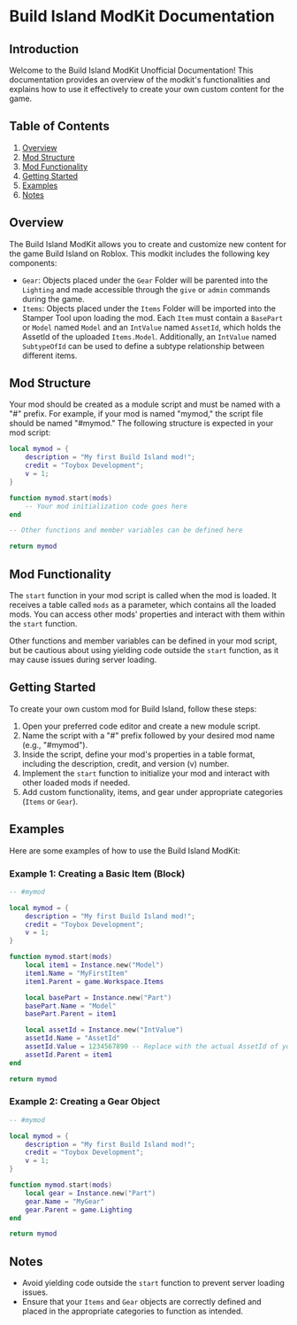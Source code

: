 # Build Island ModKit Documentation

## Introduction

Welcome to the Build Island ModKit Unofficial Documentation! This documentation provides an overview of the modkit's functionalities and explains how to use it effectively to create your own custom content for the game.

## Table of Contents

1. [Overview](#overview)
2. [Mod Structure](#mod-structure)
3. [Mod Functionality](#mod-functionality)
4. [Getting Started](#getting-started)
5. [Examples](#examples)
6. [Notes](#notes)

## Overview

The Build Island ModKit allows you to create and customize new content for the game Build Island on Roblox. This modkit includes the following key components:

- `Gear`: Objects placed under the `Gear` Folder will be parented into the `Lighting` and made accessible through the `give` or `admin` commands during the game.
- `Items`: Objects placed under the `Items` Folder will be imported into the Stamper Tool upon loading the mod. Each `Item` must contain a `BasePart` or `Model` named `Model` and an `IntValue` named `AssetId`, which holds the AssetId of the uploaded `Items.Model`. Additionally, an `IntValue` named `SubtypeOfId` can be used to define a subtype relationship between different items.

## Mod Structure

Your mod should be created as a module script and must be named with a "#" prefix. For example, if your mod is named "mymod," the script file should be named "#mymod." The following structure is expected in your mod script:

```lua
local mymod = {
	description = "My first Build Island mod!";
	credit = "Toybox Development";
	v = 1;
}

function mymod.start(mods)
	-- Your mod initialization code goes here
end

-- Other functions and member variables can be defined here

return mymod
```

## Mod Functionality

The `start` function in your mod script is called when the mod is loaded. It receives a table called `mods` as a parameter, which contains all the loaded mods. You can access other mods' properties and interact with them within the `start` function.

Other functions and member variables can be defined in your mod script, but be cautious about using yielding code outside the `start` function, as it may cause issues during server loading.

## Getting Started

To create your own custom mod for Build Island, follow these steps:

1. Open your preferred code editor and create a new module script.
2. Name the script with a "#" prefix followed by your desired mod name (e.g., "#mymod").
3. Inside the script, define your mod's properties in a table format, including the description, credit, and version (v) number.
4. Implement the `start` function to initialize your mod and interact with other loaded mods if needed.
5. Add custom functionality, items, and gear under appropriate categories (`Items` or `Gear`).

## Examples

Here are some examples of how to use the Build Island ModKit:

### Example 1: Creating a Basic Item (Block)

```lua
-- #mymod

local mymod = {
	description = "My first Build Island mod!";
	credit = "Toybox Development";
	v = 1;
}

function mymod.start(mods)
	local item1 = Instance.new("Model")
	item1.Name = "MyFirstItem"
	item1.Parent = game.Workspace.Items

	local basePart = Instance.new("Part")
	basePart.Name = "Model"
	basePart.Parent = item1

	local assetId = Instance.new("IntValue")
	assetId.Name = "AssetId"
	assetId.Value = 1234567890 -- Replace with the actual AssetId of your item's Model
	assetId.Parent = item1
end

return mymod
```

### Example 2: Creating a Gear Object

```lua
-- #mymod

local mymod = {
	description = "My first Build Island mod!";
	credit = "Toybox Development";
	v = 1;
}

function mymod.start(mods)
	local gear = Instance.new("Part")
	gear.Name = "MyGear"
	gear.Parent = game.Lighting
end

return mymod
```

## Notes

- Avoid yielding code outside the `start` function to prevent server loading issues.
- Ensure that your `Items` and `Gear` objects are correctly defined and placed in the appropriate categories to function as intended.